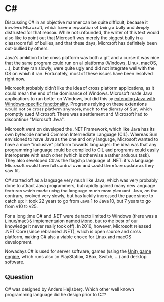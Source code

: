 # C#

Discussing C# in an objective manner can be quite difficult, because it involves Microsoft,
which have a reputation of being a bully and deeply distrusted for that reason.
While not unfounded, the writer of this text would also like to point out that Microsoft
was merely the biggest bully in a classroom full of bullies, and that these days, Microsoft has
definitely been out-bullied by others.

Java's ambition to be cross platform was both a gift and a curse:
it was nice that the same program could run on all platforms (Windows, Linux, macOS, ...),
but they ran slowly, were quite ugly and did not integrate well with the OS on which it ran.
Fortunately, most of these issues have been resolved right now.

Microsoft probably didn't like the idea of cross platform applications, as it could mean the end of the dominance of Windows.
Microsoft made Java applications to run better on Windows, but did this by [extending Java with Windows-specific functionality](https://en.wikipedia.org/wiki/Microsoft_Java_Virtual_Machine).
Programs relying on these extensions would not be cross platform anymore, much to the dismay of Sun, which promptly sued Microsoft.
There was a settlement and Microsoft had to discontinue "Microsoft Java".

Microsoft went on developed the .NET Framework, which like Java has its own bytecode named Common Intermediate Language (CIL).
Whereas Sun envisioned to have Java as the one and only language, Microsoft wanted to have a more "inclusive" platform towards languages:
the idea was that any programming language could be compiled to CIL and programs could easily interoperate with each other (which is otherwise a rather arduous task).
They also developed C# as the flagship language of .NET: it's a language Microsoft would have full control over and could therefore update as they saw fit.

C# started off as a language very much like Java, which was very probably done to attract Java programmers,
but rapidly gained many new language features which made using the language much more pleasant.
Java, on the contrary, evolved very slowly, but has luckily increased the pace since to catch up:
it took 22 years to go from Java 1 to Java 10, but 7 years to go from v10 to v25.

For a long time C# and .NET were de facto limited to Windows
(there was a Linux/macOS implementation named [Mono](https://en.wikipedia.org/wiki/Mono_(software)), but to the best of our knowledge it never really took off).
In 2016, however, Microsoft released .NET Core (since rebranded .NET), which is open source and cross platform,
making C# also a viable choice for Linux and macOS development.

Nowadays C# is used for server software, games (using the [Unity game engine](https://en.wikipedia.org/wiki/Unity_(game_engine)), which runs also on PlayStation, XBox, Switch, ...) and desktop software.

## Question

C# was designed by Anders Hejlsberg.
Which other well known programming language did he design prior to C#?
